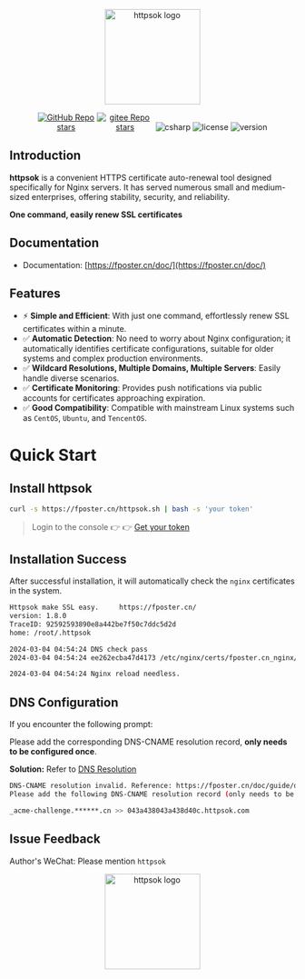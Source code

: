 <p align="center"><a href="https://fposter.cn/doc/" target="_blank"><img width="168" src="https://fposter.cn/dassets/httpsok-logo.png" alt="httpsok logo"></a></p>

<p align="center">
  <a href="https://github.com/httpsok/httpsok" class="link github-link" target="_blank"><img style="max-width: 100px;" alt="GitHub Repo stars" src="https://img.shields.io/github/stars/httpsok/httpsok?style=social"></a>
  <a href="https://gitee.com/httpsok/httpsok" class="link gitee-link" target="_blank"><img style="max-width: 100px;" alt="gitee Repo stars" src="https://gitee.com/httpsok/httpsok/badge/star.svg"></a>
  <img alt="csharp" src="https://img.shields.io/badge/language-shell-brightgreen.svg">
  <img alt="license" src="https://img.shields.io/badge/license-MIT-blue.svg">
  <img alt="version" src="https://img.shields.io/badge/version-1.8.0-brightgreen">
</p>

## Introduction

**httpsok** is a convenient HTTPS certificate auto-renewal tool designed specifically for Nginx servers. It has served numerous small and medium-sized enterprises, offering stability, security, and reliability.

**One command, easily renew SSL certificates**

## Documentation

- Documentation: [https://fposter.cn/doc/](https://fposter.cn/doc/)

## Features

- ⚡️ **Simple and Efficient**: With just one command, effortlessly renew SSL certificates within a minute.
- ✅ **Automatic Detection**: No need to worry about Nginx configuration; it automatically identifies certificate configurations, suitable for older systems and complex production environments.
- ✅ **Wildcard Resolutions, Multiple Domains, Multiple Servers**: Easily handle diverse scenarios.
- ✅ **Certificate Monitoring**: Provides push notifications via public accounts for certificates approaching expiration.
- ✅ **Good Compatibility**: Compatible with mainstream Linux systems such as `CentOS`, `Ubuntu`, and `TencentOS`.

# Quick Start

## Install httpsok

```bash
curl -s https://fposter.cn/httpsok.sh | bash -s 'your token'
```

> Login to the console 👉 👉 [Get your token](https://fposter.cn/console/)

## Installation Success

After successful installation, it will automatically check the `nginx` certificates in the system.

```bash
Httpsok make SSL easy.     https://fposter.cn/ 
version: 1.8.0
TraceID: 92592593890e8a442be7f50c7ddc5d2d
home: /root/.httpsok

2024-03-04 04:54:24 DNS check pass
2024-03-04 04:54:24 ee262ecba47d4173 /etc/nginx/certs/fposter.cn_nginx/fposter.cn_bundle.crt Cert valid

2024-03-04 04:54:24 Nginx reload needless.
```

## DNS Configuration

If you encounter the following prompt:

Please add the corresponding DNS-CNAME resolution record, **only needs to be configured once**.

**Solution:** Refer to [DNS Resolution](https://fposter.cn/doc/guide/dns.html)

```bash
DNS-CNAME resolution invalid. Reference: https://fposter.cn/doc/guide/dns.html?code=1361fd24380436d44ea
Please add the following DNS-CNAME resolution record (only needs to be configured once):

_acme-challenge.******.cn >> 043a438043a438d40c.httpsok.com
```

## Issue Feedback

Author's WeChat: Please mention `httpsok`

<p align="center"><img width="168" src="https://fposter.cn/dassets/qrcode.png" alt="httpsok logo"></p>
